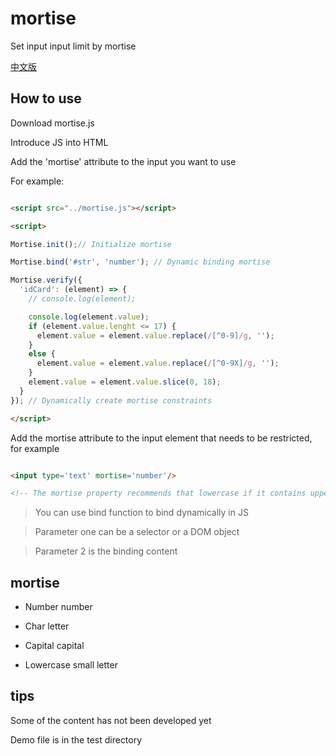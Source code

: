 # mortise

Set input input limit by mortise

[中文版](https://github.com/onemue/mortise/blob/master/README_zh.md)
## How to use

Download mortise.js

Introduce JS into HTML

Add the 'mortise' attribute to the input you want to use

For example:

```html

<script src="../mortise.js"></script>

<script>

Mortise.init();// Initialize mortise

Mortise.bind('#str', 'number'); // Dynamic binding mortise

Mortise.verify({
  'idCard': (element) => {
    // console.log(element);

    console.log(element.value);
    if (element.value.lenght <= 17) {
      element.value = element.value.replace(/[^0-9]/g, '');
    }
    else {
      element.value = element.value.replace(/[^0-9X]/g, '');
    }
    element.value = element.value.slice(0, 18);
  }
}); // Dynamically create mortise constraints

</script>

```

Add the mortise attribute to the input element that needs to be restricted, for example

```html

<input type='text' mortise='number'/>

<!-- The mortise property recommends that lowercase if it contains uppercase letters, it will be converted to lowercase and then matched -- >

```

>You can use bind function to bind dynamically in JS

>Parameter one can be a selector or a DOM object

>Parameter 2 is the binding content

## mortise

- Number number

- Char letter

- Capital capital

- Lowercase small letter

## tips

Some of the content has not been developed yet

Demo file is in the test directory

